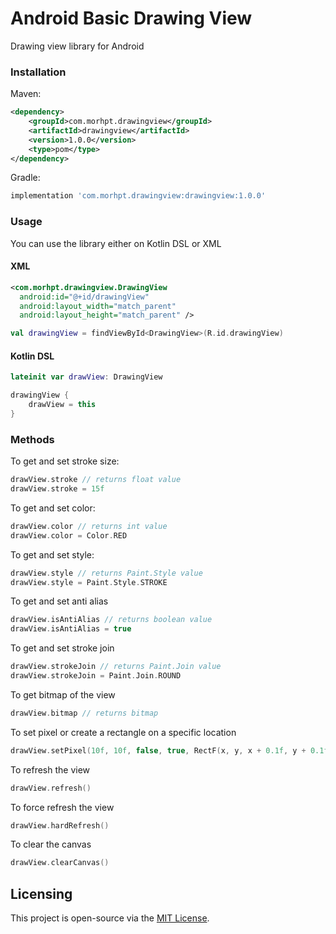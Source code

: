 
# Android Basic Drawing View   
Drawing view library for Android    
  
### Installation    
 Maven:  
```xml  
<dependency>  
	<groupId>com.morhpt.drawingview</groupId> 
	<artifactId>drawingview</artifactId> 
	<version>1.0.0</version> 
	<type>pom</type>
</dependency>  
```  
  
Gradle:  
```gradle  
implementation 'com.morhpt.drawingview:drawingview:1.0.0'  
```  
  
### Usage  
  
You can use the library either on Kotlin DSL or XML  
  
#### XML  
  
```xml  
<com.morhpt.drawingview.DrawingView   
  android:id="@+id/drawingView"
  android:layout_width="match_parent"  
  android:layout_height="match_parent" />  
```  

```kotlin
val drawingView = findViewById<DrawingView>(R.id.drawingView)
```  

#### Kotlin DSL  
  
```kotlin  
lateinit var drawView: DrawingView

drawingView {
	drawView = this
}
```

### Methods

To get and set stroke size:
```kotlin
drawView.stroke // returns float value
drawView.stroke = 15f
```

To get and set color:
```kotlin
drawView.color // returns int value
drawView.color = Color.RED
```

To get and set style:
```kotlin
drawView.style // returns Paint.Style value
drawView.style = Paint.Style.STROKE
```

To get and set anti alias
```kotlin
drawView.isAntiAlias // returns boolean value
drawView.isAntiAlias = true
```

To get and set stroke join
```kotlin
drawView.strokeJoin // returns Paint.Join value
drawView.strokeJoin = Paint.Join.ROUND
```

To get bitmap of the view
```kotlin
drawView.bitmap // returns bitmap
```

To set pixel or create a rectangle on a specific location
```kotlin
drawView.setPixel(10f, 10f, false, true, RectF(x, y, x + 0.1f, y + 0.1f))
```

To refresh the view
```kotlin
drawView.refresh()
```

To force refresh the view
```kotlin
drawView.hardRefresh()
```

To clear the canvas
```kotlin
drawView.clearCanvas()
```

## Licensing  
  
This project is open-source via the  [MIT License](https://github.com/morhpt/Basic-Drawing-View/blob/master/LICENSE).